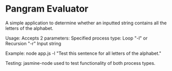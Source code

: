 # Pangram Evaluator

A simple application to determine whether an inputted string contains all the letters of the alphabet.


Usage:
Accepts 2 parameters:
Specified process type: Loop "-l" or Recursion "-r"
Input string

Example:
node app.js -l "Test this sentence for all letters of the alphabet."

Testing:
jasmine-node used to test functionality of both process types.

